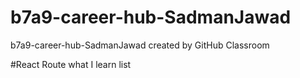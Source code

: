 # b7a9-career-hub-SadmanJawad
b7a9-career-hub-SadmanJawad created by GitHub Classroom

#React Route what I learn list
